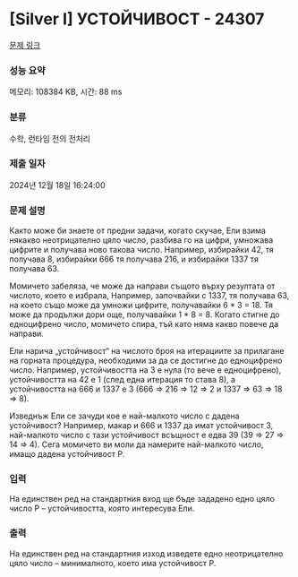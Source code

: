 # [Silver I] УСТОЙЧИВОСТ - 24307 

[문제 링크](https://www.acmicpc.net/problem/24307) 

### 성능 요약

메모리: 108384 KB, 시간: 88 ms

### 분류

수학, 런타임 전의 전처리

### 제출 일자

2024년 12월 18일 16:24:00

### 문제 설명

<p>Както може би знаете от предни задачи, когато скучае, Ели взима някакво неотрицателно цяло число, разбива го на цифри, умножава цифрите и получава ново такова число. Например, избирайки 42, тя получава 8, избирайки 666 тя получава 216, и избирайки 1337 тя получава 63.</p>

<p>Момичето забеляза, че може да направи същото върху резултата от числото, което е избрала, Например, започвайки с 1337, тя получава 63, на което също може да умножи цифрите, получавайки 6 * 3 = 18. Тя може да продължи дори още, получавайки 1 * 8 = 8. Когато стигне до едноцифрено число, момичето спира, тъй като няма какво повече да направи.</p>

<p>Ели нарича „устойчивост“ на числото броя на итерациите за прилагане на горната процедура, необходими за да се достигне до едноцифрено число. Например, устойчивостта на 3 е нула (то вече е едноцифрено), устойчивостта на 42 е 1 (след една итерация то става 8), а устойчивостта на 666 и 1337 е 3 (666 ⇒ 216 ⇒ 12 ⇒ 2 и 1337 ⇒ 63 ⇒ 18 ⇒ 8).</p>

<p>Изведнъж Ели се зачуди кое е най-малкото число с дадена устойчивост? Например, макар и 666 и 1337 да имат устойчивост 3, най-малкото число с тази устойчивост всъщност е едва 39 (39 ⇒ 27 ⇒ 14 ⇒ 4). Сега момичето ви моли да намерите най-малкото число, имащо дадена устойчивост P.</p>

### 입력 

 <p>На единствен ред на стандартния вход ще бъде зададено едно цяло число P – устойчивостта, която интересува Ели.</p>

### 출력 

 <p>На единствен ред на стандартния изход изведете едно неотрицателно цяло число – минималното, което има устойчивост P.</p>

